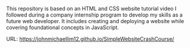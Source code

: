 This repository is based on an HTML and CSS website tutorial video I followed during a company internship program to develop my skills as a future web developer. It includes creating and deploying a website while covering foundational concepts in JavaScript.

URL: https://johnmichaellim12.github.io/SimpleWebsiteCrashCourse/

